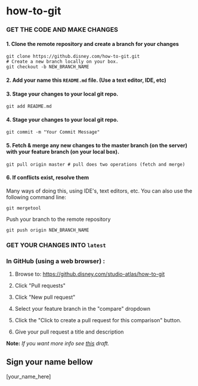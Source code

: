 how-to-git
==========

### GET THE CODE AND MAKE CHANGES

#### 1. Clone the remote repository and create a branch for your changes  

```shell
git clone https://github.disney.com/how-to-git.git
# Create a new branch locally on your box.
git checkout -b NEW_BRANCH_NAME 
```  

#### 2. Add your name this `README.md` file.  (Use a text editor, IDE, etc)
#### 3. Stage your changes to your local git repo.  
```shell
git add README.md 
```   

#### 4. Stage your changes to your local git repo.  
```shell
git commit -m "Your Commit Message"
```  

#### 5. Fetch & merge any new changes to the master branch (on the server) with your feature branch (on your local box).  

```shell
git pull origin master # pull does two operations (fetch and merge)
```

#### 6. If conflicts exist, resolve them  
Many ways of doing this, using IDE's, text editors, etc.
You can also use the following command line:
```shell
git mergetool
```  

Push your branch to the remote repository

```shell
git push origin NEW_BRANCH_NAME 
```

### GET YOUR CHANGES INTO `latest`  

### In GitHub (using a web browser) :

1. Browse to: https://github.disney.com/studio-atlas/how-to-git

1. Click "Pull requests"

1. Click "New pull request"

1. Select your feature branch in the "compare" dropdown

1. Click the "Click to create a pull request for this comparison" button.

1. Give your pull request a title and description

**Note:** *If you want more info see [this](https://wiki.nge.wdig.com/x/F5sPAw) draft.*

Sign your name bellow
---------------------

[your_name_here]
